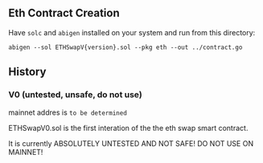 ## Eth Contract Creation

Have `solc` and `abigen` installed on your system and run from this directory:

`abigen --sol ETHSwapV{version}.sol --pkg eth --out ../contract.go`

## History

### V0 (untested, unsafe, do not use)

mainnet addres is `to be determined`

ETHSwapV0.sol is the first interation of the the eth swap smart contract.

It is currently ABSOLUTELY UNTESTED AND NOT SAFE! DO NOT USE ON MAINNET!
